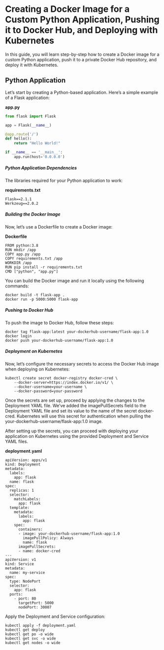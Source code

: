 
# Creating a Docker Image for a Custom Python Application, Pushing it to Docker Hub, and Deploying with Kubernetes

In this guide, you will learn step-by-step how to create a Docker image for a custom Python application, push it to a private Docker Hub repository, and deploy it with Kubernetes.

## Python Application

Let’s start by creating a Python-based application. Here’s a simple example of a Flask application:

**app.py**
```python
from flask import Flask

app = Flask(__name__)

@app.route('/')
def hello():
    return "Hello World!"

if __name__ == '__main__':
    app.run(host='0.0.0.0')
```

##### Python Application Dependencies
The libraries required for your Python application to work:

**requirements.txt**

```
Flask==2.1.1
Werkzeug==2.0.2
```

##### Building the Docker Image
Now, let’s use a Dockerfile to create a Docker image:

**Dockerfile**
```
FROM python:3.8
RUN mkdir /app
COPY app.py /app
COPY requirements.txt /app
WORKDIR /app
RUN pip install -r requirements.txt
CMD ["python", "app.py"]
```

You can build the Docker image and run it locally using the following commands:

```
docker build -t flask-app .
docker run -p 5000:5000 flask-app
```

##### Pushing to Docker Hub
To push the image to Docker Hub, follow these steps:

```
docker tag flask-app:latest your-dockerhub-username/flask-app:1.0
docker login
docker push your-dockerhub-username/flask-app:1.0
```

##### Deployment on Kubernetes
Now, let’s configure the necessary secrets to access the Docker Hub image when deploying on Kubernetes:

```
kubectl create secret docker-registry docker-cred \
    --docker-server=https://index.docker.io/v1/ \
    --docker-username=your-username \
    --docker-password=your-password
```

Once the secrets are set up, proceed by applying the changes to the Deployment YAML file. We’ve added the imagePullSecrets field to the Deployment YAML file and set its value to the name of the secret docker-cred. Kubernetes will use this secret for authentication when pulling the your-dockerhub-username/flask-app:1.0 image.

After setting up the secrets, you can proceed with deploying your application on Kubernetes using the provided Deployment and Service YAML files.

**deployment.yaml**

```
apiVersion: apps/v1
kind: Deployment
metadata:
  labels:
    app: flask
  name: flask
spec:
  replicas: 1
  selector:
    matchLabels:
      app: flask
  template:
    metadata:
      labels:
        app: flask
    spec:
      containers:
      - image: your-dockerhub-username/flask-app:1.0
        imagePullPolicy: Always
        name: flask
      imagePullSecrets:
      - name: docker-cred
---
apiVersion: v1
kind: Service
metadata:
  name: my-service
spec:
  type: NodePort
  selector:
    app: flask
  ports:
    - port: 80
      targetPort: 5000
      nodePort: 30007
```

Apply the Deployment and Service configuration:

```
kubectl apply -f deployment.yaml
kubectl get deploy
kubectl get po -o wide
kubectl get svc -o wide
kubectl get nodes -o wide
```


